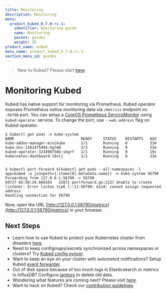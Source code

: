 ```yaml
---
title: Monitoring
description: Monitoring
menu:
  product_kubed_0.7.0-rc.1:
    identifier: monitoring-guide
    name: Monitoring
    parent: guides
    weight: 35
product_name: kubed
menu_name: product_kubed_0.7.0-rc.1
section_menu_id: guides
---
```


> New to Kubed? Please start [here](/docs/concepts/README.md).

# Monitoring Kubed

Kubed has native support for monitoring via Prometheus. Kubed operator exposes Prometheus native monitoring data via `/metrics` endpoint on `:56790` port. You can setup a [CoreOS Prometheus ServiceMonitor](https://github.com/coreos/prometheus-operator) using `kubed-operator` service. To change the port, use `--web.address` flag on Kubed operator.

```console
$ kubectl get pods -n kube-system
NAME                              READY     STATUS    RESTARTS   AGE
kube-addon-manager-minikube       1/1       Running   0          33m
kube-dns-1301475494-hglm0         3/3       Running   0          33m
kubed-operator-3234987584-sbgrf   1/1       Running   0          19s
kubernetes-dashboard-l8vlj        1/1       Running   0          33m


$ kubectl port-forward $(kubectl get pods --all-namespaces -l app=kubed -o jsonpath={.items[0].metadata.name}) -n kube-system 56790
Forwarding from 127.0.0.1:56790 -> 56790
E0727 03:50:34.668103   22871 portforward.go:212] Unable to create listener: Error listen tcp6 [::1]:56790: bind: cannot assign requested address
Handling connection for 56790
```

Now, open the URL [http://127.0.0.1:56790/metrics](http://127.0.0.1:56790/metrics) in your browser.

## Next Steps
 - Learn how to use Kubed to protect your Kubernetes cluster from disasters [here](/docs/guides/disaster-recovery/).
 - Need to keep configmaps/secrets synchronized across namespaces or clusters? Try [Kubed config syncer](/docs/guides/config-syncer/).
 - Want to keep an eye on your cluster with automated notifications? Setup Kubed [event forwarder](/docs/guides/cluster-events/).
 - Out of disk space because of too much logs in Elasticsearch or metrics in InfluxDB? Configure [janitors](/docs/guides/janitors.md) to delete old data.
 - Wondering what features are coming next? Please visit [here](/docs/roadmap.md).
 - Want to hack on Kubed? Check our [contribution guidelines](/docs/CONTRIBUTING.md).
